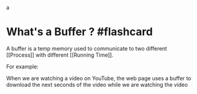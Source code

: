 a
# What's a Buffer ? #flashcard 

A buffer is a temp memory used to communicate to two different [[Process]] with different [[Running Time]].

For example: 

When we are watching a video on YouTube, the web page uses a buffer to download the next seconds of the video while we are watching the video
<!--ID: 1681139122672-->


